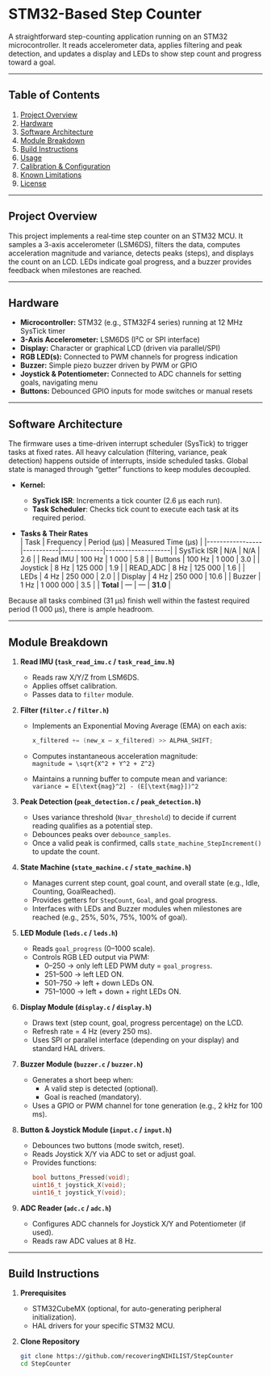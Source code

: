 # STM32-Based Step Counter

A straightforward step-counting application running on an STM32 microcontroller. It reads accelerometer data, applies filtering and peak detection, and updates a display and LEDs to show step count and progress toward a goal.

---

## Table of Contents
1. [Project Overview](#project-overview)  
2. [Hardware](#hardware)  
3. [Software Architecture](#software-architecture)  
4. [Module Breakdown](#module-breakdown)  
5. [Build Instructions](#build-instructions)  
6. [Usage](#usage)  
7. [Calibration & Configuration](#calibration--configuration)  
8. [Known Limitations](#known-limitations)  
9. [License](#license)  

---

## Project Overview
This project implements a real‐time step counter on an STM32 MCU. It samples a 3-axis accelerometer (LSM6DS), filters the data, computes acceleration magnitude and variance, detects peaks (steps), and displays the count on an LCD. LEDs indicate goal progress, and a buzzer provides feedback when milestones are reached. 

---

## Hardware
- **Microcontroller:** STM32 (e.g., STM32F4 series) running at 12 MHz SysTick timer  
- **3-Axis Accelerometer:** LSM6DS (I²C or SPI interface)  
- **Display:** Character or graphical LCD (driven via parallel/SPI)  
- **RGB LED(s):** Connected to PWM channels for progress indication  
- **Buzzer:** Simple piezo buzzer driven by PWM or GPIO  
- **Joystick & Potentiometer:** Connected to ADC channels for setting goals, navigating menu  
- **Buttons:** Debounced GPIO inputs for mode switches or manual resets  

---

## Software Architecture
The firmware uses a time-driven interrupt scheduler (SysTick) to trigger tasks at fixed rates. All heavy calculation (filtering, variance, peak detection) happens outside of interrupts, inside scheduled tasks. Global state is managed through “getter” functions to keep modules decoupled.

- **Kernel:**  
  - **SysTick ISR**: Increments a tick counter (2.6 µs each run).  
  - **Task Scheduler**: Checks tick count to execute each task at its required period.

- **Tasks & Their Rates**  
  | Task            | Frequency | Period (µs) | Measured Time (µs) |
  |-----------------|-----------|-------------|--------------------|
  | SysTick ISR     | N/A       | N/A         | 2.6                |
  | Read IMU        | 100 Hz    | 1 000       | 5.8                |
  | Buttons         | 100 Hz    | 1 000       | 3.0                |
  | Joystick        | 8 Hz      | 125 000     | 1.9                |
  | READ_ADC        | 8 Hz      | 125 000     | 1.6                |
  | LEDs            | 4 Hz      | 250 000     | 2.0                |
  | Display         | 4 Hz      | 250 000     | 10.6               |
  | Buzzer          | 1 Hz      | 1 000 000   | 3.5                |
  | **Total**       | —         | —           | **31.0**           |

Because all tasks combined (31 µs) finish well within the fastest required period (1 000 µs), there is ample headroom.

---

## Module Breakdown
1. **Read IMU (`task_read_imu.c` / `task_read_imu.h`)**  
   - Reads raw X/Y/Z from LSM6DS.  
   - Applies offset calibration.  
   - Passes data to `filter` module.  

2. **Filter (`filter.c` / `filter.h`)**  
   - Implements an Exponential Moving Average (EMA) on each axis:  
     ```c
     x_filtered += (new_x – x_filtered) >> ALPHA_SHIFT;
     ```  
   - Computes instantaneous acceleration magnitude:  
     `magnitude = \sqrt{X^2 + Y^2 + Z^2}`
     
   - Maintains a running buffer to compute mean and variance:  
     `variance = E[\text{mag}^2] - (E[\text{mag}])^2`

3. **Peak Detection (`peak_detection.c` / `peak_detection.h`)**  
   - Uses variance threshold (`Nvar_threshold`) to decide if current reading qualifies as a potential step.  
   - Debounces peaks over `debounce_samples`.  
   - Once a valid peak is confirmed, calls `state_machine_StepIncrement()` to update the count.

4. **State Machine (`state_machine.c` / `state_machine.h`)**  
   - Manages current step count, goal count, and overall state (e.g., Idle, Counting, GoalReached).  
   - Provides getters for `StepCount`, `Goal`, and goal progress.  
   - Interfaces with LEDs and Buzzer modules when milestones are reached (e.g., 25%, 50%, 75%, 100% of goal).

5. **LED Module (`leds.c` / `leds.h`)**  
   - Reads `goal_progress` (0–1000 scale).  
   - Controls RGB LED output via PWM:  
     - 0–250 → only left LED PWM duty = `goal_progress`.  
     - 251–500 → left LED ON.  
     - 501–750 → left + down LEDs ON.  
     - 751–1000 → left + down + right LEDs ON.

6. **Display Module (`display.c` / `display.h`)**  
   - Draws text (step count, goal, progress percentage) on the LCD.  
   - Refresh rate = 4 Hz (every 250 ms).  
   - Uses SPI or parallel interface (depending on your display) and standard HAL drivers.

7. **Buzzer Module (`buzzer.c` / `buzzer.h`)**  
   - Generates a short beep when:  
     - A valid step is detected (optional).  
     - Goal is reached (mandatory).  
   - Uses a GPIO or PWM channel for tone generation (e.g., 2 kHz for 100 ms).

8. **Button & Joystick Module (`input.c` / `input.h`)**  
   - Debounces two buttons (mode switch, reset).  
   - Reads Joystick X/Y via ADC to set or adjust goal.  
   - Provides functions:  
     ```c
     bool buttons_Pressed(void);
     uint16_t joystick_X(void);
     uint16_t joystick_Y(void);
     ```

9. **ADC Reader (`adc.c` / `adc.h`)**  
   - Configures ADC channels for Joystick X/Y and Potentiometer (if used).  
   - Reads raw ADC values at 8 Hz.

---

## Build Instructions
1. **Prerequisites**  
   - STM32CubeMX (optional, for auto-generating peripheral initialization).  
   - HAL drivers for your specific STM32 MCU. 

2. **Clone Repository**  
   ```bash
   git clone https://github.com/recoveringNIHILIST/StepCounter
   cd StepCounter

